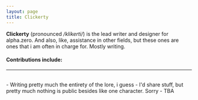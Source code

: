```yaml
---
layout: page
title: Clickerty
---
```


**Clickerty** (pronounced */klikerti/*) is the lead writer and designer for alpha.zero.
And also, like, assistance in other fields, but these ones are ones that i am often in charge for. Mostly writing.

#### Contributions include:  
<div id="line"><hr /></div><br>
- Writing pretty much the entirety of the lore, i guess
- I'd share stuff, but pretty much nothing is public besides like one character. Sorry
- TBA

